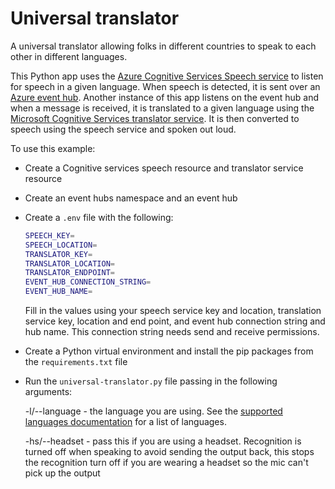 # Universal translator

A universal translator allowing folks in different countries to speak to each other in different languages.

This Python app uses the [Azure Cognitive Services Speech service](https://azure.microsoft.com/services/cognitive-services/speech-services/?WT.mc_id=cademic-11379-jabenn) to listen for speech in a given language. When speech is detected, it is sent over an [Azure event hub](https://azure.microsoft.com/services/event-hubs/?WT.mc_id=cademic-11379-jabenn). Another instance of this app listens on the event hub and when a message is received, it is translated to a given language using the [Microsoft Cognitive Services translator service](https://azure.microsoft.com/services/cognitive-services/translator/?WT.mc_id=cademic-11379-jabenn). It is then converted to speech using the speech service and spoken out loud.

To use this example:

* Create a Cognitive services speech resource and translator service resource

* Create an event hubs namespace and an event hub

* Create a `.env` file with the following:

    ```sh
    SPEECH_KEY=
    SPEECH_LOCATION=
    TRANSLATOR_KEY=
    TRANSLATOR_LOCATION=
    TRANSLATOR_ENDPOINT=
    EVENT_HUB_CONNECTION_STRING=
    EVENT_HUB_NAME=
    ```

    Fill in the values using your speech service key and location, translation service key, location and end point, and event hub connection string and hub name. This connection string needs send and receive permissions.

* Create a Python virtual environment and install the pip packages from the `requirements.txt` file

* Run the `universal-translator.py` file passing in the following arguments:

    -l/--language - the language you are using. See the [supported languages documentation](https://docs.microsoft.com/azure/cognitive-services/speech-service/language-support?WT.mc_id=cademic-11379-jabenn) for a list of languages.

    -hs/--headset - pass this if you are using a headset. Recognition is turned off when speaking to avoid sending the output back, this stops the recognition turn off if you are wearing a headset so the mic can't pick up the output